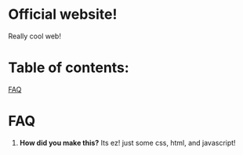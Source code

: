 # Official website!
Really cool web!

# Table of contents:

[FAQ](#FAQ)

# FAQ
1. **How did you make this?**
Its ez! just some css, html, and javascript!